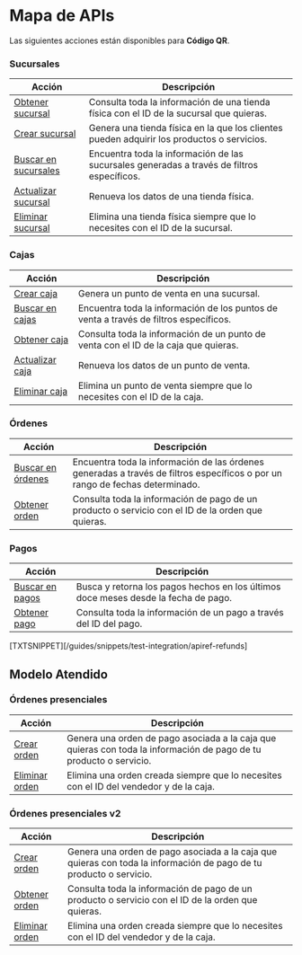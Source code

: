 # Mapa de APIs

Las siguientes acciones están disponibles para **Código QR**.

### Sucursales

|Acción|Descripción|
|---|---|
|[Obtener sucursal](https://www.mercadopago[FAKER][URL][DOMAIN]/developers/es/reference/stores/_stores_id/get)|Consulta toda la información de una tienda física con el ID de la sucursal que quieras.|
|[Crear sucursal](https://www.mercadopago[FAKER][URL][DOMAIN]/developers/es/reference/stores/_users_user_id_stores/post)|Genera una tienda física en la que los clientes pueden adquirir los productos o servicios.|
|[Buscar en sucursales](https://www.mercadopago[FAKER][URL][DOMAIN]/developers/es/reference/stores/_users_user_id_stores_search/get)|Encuentra toda la información de las sucursales generadas a través de filtros específicos.|
|[Actualizar sucursal](https://www.mercadopago[FAKER][URL][DOMAIN]/developers/es/reference/stores/_users_user_id_stores_id/put)|Renueva los datos de una tienda física.|
|[Eliminar sucursal](https://www.mercadopago[FAKER][URL][DOMAIN]/developers/es/reference/stores/_users_user_id_stores_id/delete)|Elimina una tienda física siempre que lo necesites con el ID de la sucursal.|


### Cajas

|Acción|Descripción|
|---|---|
|[Crear caja](https://www.mercadopago[FAKER][URL][DOMAIN]/developers/es/reference/pos/_pos/post)|Genera un punto de venta en una sucursal.|
|[Buscar en cajas](https://www.mercadopago[FAKER][URL][DOMAIN]/developers/es/reference/pos/_pos/get)|Encuentra toda la información de los puntos de venta a través de filtros específicos.|
|[Obtener caja](https://www.mercadopago[FAKER][URL][DOMAIN]/developers/es/reference/pos/_pos_id/get)|Consulta toda la información de un punto de venta con el ID de la caja que quieras.|
|[Actualizar caja](https://www.mercadopago[FAKER][URL][DOMAIN]/developers/es/reference/pos/_pos_id/put)|Renueva los datos de un punto de venta.|
|[Eliminar caja](https://www.mercadopago[FAKER][URL][DOMAIN]/developers/es/reference/pos/_pos_id/delete)|Elimina un punto de venta siempre que lo necesites con el ID de la caja.|

### Órdenes

|Acción|Descripción|
|---|---|
|[Buscar en órdenes](https://www.mercadopago[FAKER][URL][DOMAIN]/developers/es/reference/merchant_orders/_merchant_orders_search/get)|Encuentra toda la información de las órdenes generadas a través de filtros específicos o por un rango de fechas determinado.|
|[Obtener orden](https://www.mercadopago[FAKER][URL][DOMAIN]/developers/es/reference/merchant_orders/_merchant_orders_id/get)|Consulta toda la información de pago de un producto o servicio con el ID de la orden que quieras.|

### Pagos

|Acción|Descripción|
|---|---|
|[Buscar en pagos](https://www.mercadopago[FAKER][URL][DOMAIN]/developers/es/reference/payments/_payments_search/get)|Busca y retorna los pagos hechos en los últimos doce meses desde la fecha de pago.|
|[Obtener pago](https://www.mercadopago[FAKER][URL][DOMAIN]/developers/es/reference/payments/_payments_id/get)|Consulta toda la información de un pago a través del ID del pago.|

[TXTSNIPPET][/guides/snippets/test-integration/apiref-refunds]

## Modelo Atendido

### Órdenes presenciales

|Acción|Descripción|
|---|---|
|[Crear orden](https://www.mercadopago[FAKER][URL][DOMAIN]/developers/es/reference/instore_orders/_mpmobile_instore_qr_user_id_external_id/post)|Genera una orden de pago asociada a la caja que quieras con toda la información de pago de tu producto o servicio.|
|[Eliminar orden](https://www.mercadopago[FAKER][URL][DOMAIN]/developers/es/reference/instore_orders/_mpmobile_instore_qr_user_id_external_id/delete)|Elimina una orden creada siempre que lo necesites con el ID del vendedor y de la caja.|


### Órdenes presenciales v2

|Acción|Descripción|
|---|---|
|[Crear orden](https://www.mercadopago[FAKER][URL][DOMAIN]/developers/es/reference/instore_orders_v2/_instore_qr_seller_collectors_user_id_stores_external_store_id_pos_external_pos_id_orders/put)|Genera una orden de pago asociada a la caja que quieras con toda la información de pago de tu producto o servicio.|
|[Obtener orden](https://www.mercadopago[FAKER][URL][DOMAIN]/developers/es/reference/instore_orders/_mpmobile_instore_qr_user_id_external_id/post)|Consulta toda la información de pago de un producto o servicio con el ID de la orden que quieras.|
|[Eliminar orden](https://www.mercadopago[FAKER][URL][DOMAIN]/developers/es/reference/instore_orders_v2/_instore_qr_seller_collectors_user_id_pos_external_pos_id_orders/delete)|Elimina una orden creada siempre que lo necesites con el ID del vendedor y de la caja.|

